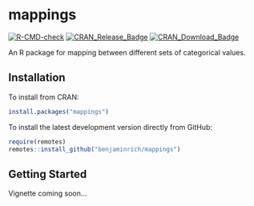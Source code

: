 # mappings

[![R-CMD-check](https://github.com/benjaminrich/mappings/actions/workflows/check-standard.yaml/badge.svg)](https://github.com/benjaminrich/mappings/actions/workflows/check-standard.yaml)
[![CRAN\_Release\_Badge](https://www.r-pkg.org/badges/version-ago/mappings)](https://CRAN.R-project.org/package=mappings)
[![CRAN\_Download\_Badge](https://cranlogs.r-pkg.org/badges/mappings)](https://CRAN.R-project.org/package=mappings)

An R package for mapping between different sets of categorical values.

## Installation

To install from CRAN:

``` r
install.packages("mappings")
```

To install the latest development version directly from GitHub:

``` r
require(remotes)
remotes::install_github("benjaminrich/mappings")
```

## Getting Started

Vignette coming soon...

<!--
An introduction to the package with examples is provided in the [vignette](https://benjaminrich.github.io/mappings/vignettes/intro-mappings.html).
-->

